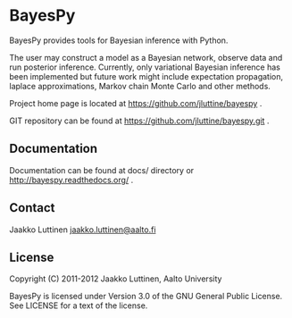 # BayesPy

BayesPy provides tools for Bayesian inference with Python.

The user may construct a model as a Bayesian network, observe data and
run posterior inference.  Currently, only variational Bayesian
inference has been implemented but future work might include
expectation propagation, laplace approximations, Markov chain Monte
Carlo and other methods.

Project home page is located at https://github.com/jluttine/bayespy .
 
GIT repository can be found at https://github.com/jluttine/bayespy.git .

## Documentation

Documentation can be found at docs/ directory or http://bayespy.readthedocs.org/ .

## Contact

Jaakko Luttinen jaakko.luttinen@aalto.fi

## License

Copyright (C) 2011-2012 Jaakko Luttinen, Aalto University

BayesPy is licensed under Version 3.0 of the GNU General Public
License. See LICENSE for a text of the license.
